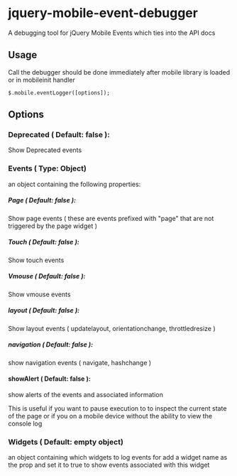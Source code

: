 jquery-mobile-event-debugger
============================

A debugging tool for jQuery Mobile Events which ties into the API docs

## Usage

Call the debugger should be done immediately after mobile library is loaded or in mobileinit handler

`$.mobile.eventLogger([options]);`

## Options

### Deprecated ( Default: false ):

Show Deprecated events
### Events ( Type: Object)

an object containing the following properties:

##### Page ( Default: false ):

Show page events ( these are events prefixed with "page" that are not triggered by the page widget )

##### Touch ( Default: false ):

Show touch events

##### Vmouse ( Default: false ):

Show vmouse events

##### layout ( Default: false ):

Show layout events ( updatelayout, orientationchange, throttledresize )

##### navigation ( Default: false ):

show navigation events ( navigate, hashchange )

#### showAlert ( Default: false ):

show alerts of the events and associated information

This is useful if you want to pause execution to to inspect the current state of the page or if you
on a mobile device without the ability to view the console log

### Widgets ( Default: empty object)

an object containing which widgets to log events for add a widget name as the prop and
set it to true to show events associated with this widget